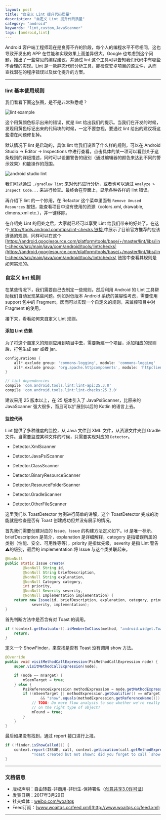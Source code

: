 ```yaml
---
layout: post
title: "自定义 Lint 提升代码质量"
description: "自定义 Lint 提升代码质量"
category: "android"
keywords: "lint,custom,JavaScanner"
tags: [android,lint]
---
```



Android 客户端工程师现在是良莠不齐的阶段，每个人的编程水平不尽相同，这也导致开发出的 APP 在性能和实现效果上面差异很大。Google 也考虑到这个问题，推出了一些常见的编程建议，并通过 lint 这个工具可以告知我们代码中有哪些不合理的实现。Lint 是一款静态代码分析工具，能检查安卓项目的源文件，从而查找潜在的程序错误以及优化提升的方案。

<!--more-->

--------------

### lint 基本使用规则

我们看看下面这张图，是不是非常熟悉呢？

![lint example](http://o8p68x17d.bkt.clouddn.com/lint_example.jpg)

这个用黄颜色标示出来的错误，就是 lint 给出我们的提示。当我们在开发的时候，发现用黄色标记出来的代码块的时候，一定不要忽视，要通过 lint 给出的建议将这些潜在问题修复掉。

默认情况下 lint 是启动的，具体 lint 给我们设置了什么样的规则，可以在 Android Studio -> Editor -> Inspections 中进行查看。点击具体的某一项可以看到关于这条规则的详细描述，同时可以设置警告的级别（通过编辑器的颜色来达到不同的警示效果）和能操作的范围。

![android studio lint](http://o8p68x17d.bkt.clouddn.com/studio-lint.png)

我们可以通过 `./gradlew lint` 来对代码进行分析，或者也可以通过 `Analyze > Inspect Code...` 来进行检查。最终会在界面上，显示各种各样的 lint 错误。

再介绍下 lint 的一个妙用，在 Refactor 这个菜单里面有 `Remove Unused Resources` 按钮，能查看项目中没有使用的资源（colors.xml, drawable, dimens.xml etc.），并一键移除。

在介绍完 Lint 的用处之后，大家就已经可以享受 Lint 给我们带来的好处了。在这个[ http://tools.android.com/tips/lint-checks 链接 ](http://tools.android.com/tips/lint-checks)中展示了目前官方推荐的应该遵循的规则，同样可以在这个[https://android.googlesource.com/platform/tools/base/+/master/lint/libs/lint-checks/src/main/java/com/android/tools/lint/checks](https://android.googlesource.com/platform/tools/base/+/master/lint/libs/lint-checks/src/main/java/com/android/tools/lint/checks) 链接中查看其规则是如何实现的。

### 自定义 lint 规则

在某些情况下，我们需要自己去制定一些规则，然后利用 Android 的 Lint 工具帮助我们自动发现某些问题。例如对低版本 Android 系统的兼容性考虑，需要使用 support 包中的 Fragment，因而可以实现一个自定义的规则，来监控项目中对 Fragment 的使用。

接下来，看看如何来自定义 Lint 规则。

#### 添加 Lint 依赖

为了将这个自定义的规则应用到项目中去，需要新建一个项目，添加相应的规则后，打包生成 aar 或者 jar。

```groovy
configurations {
    all*.exclude group: 'commons-logging', module: 'commons-logging'
    all*.exclude group: 'org.apache.httpcomponents', module: 'httpclient'
}

// lint dependencies
compile 'com.android.tools.lint:lint-api:25.3.0'
compile 'com.android.tools.lint:lint-checks:25.3.0'
```

建议采用 25 版本以上，在 25 版本引入了 JavaPsiScanner，比原来的 JavaScanner 强大很多，而且可以扩展到以后的 Kotlin 的语言上去。

#### 监控代码

Lint 提供了多种维度的监控，从 Java 文件到 XML 文件，从资源文件夹到 Gradle 文件。当需要监控某种文件的时候，只需要实现对应的 `Detector`。

* Detector.XmlScanner

* Detector.JavaPsiScanner

* Detector.ClassScanner

* Detector.BinaryResourceScanner

* Detector.ResourceFolderScanner

* Detector.GradleScanner

* Detector.OtherFileScanner

这里我们以 ToastDetector 为例进行简单的讲解，这个 ToastDetector 完成的功能就是检查是否有 Toast 创建成功但并没有展示的情况。

首先我们需要创建对应的 Issue，Issue 的构建方法定义如下。id 是唯一标示、briefDescription 是简介，explanation 是详细解释，category 是指错误所属的类别（性能、安全、可用性等等），priority 是指优先级，severity 是指 Lint 警告⚠️的级别，最后的 implementation 将 Issue 与这个类关联起来。

```java
@NonNull
public static Issue create(
        @NonNull String id,
        @NonNull String briefDescription,
        @NonNull String explanation,
        @NonNull Category category,
        int priority,
        @NonNull Severity severity,
        @NonNull Implementation implementation) {
    return new Issue(id, briefDescription, explanation, category, priority,
            severity, implementation);
}
```

首先判断方法中是否含有对 Toast 的调用。

```java
if (!context.getEvaluator().isMemberInClass(method, "android.widget.Toast")) {
    return;
}
```

定义一个 ShowFinder，来查找是否有 Toast 没有调用 show 方法。

```java
@Override
public void visitMethodCallExpression(PsiMethodCallExpression node) {
    super.visitMethodCallExpression(node);

    if (node == mTarget) {
        mSeenTarget = true;
    } else {
        PsiReferenceExpression methodExpression = node.getMethodExpression();
        if ((mSeenTarget || methodExpression.getQualifier() == mTarget)
                && "show".equals(methodExpression.getReferenceName())) {
            // TODO: Do more flow analysis to see whether we're really calling show
            // on the right type of object?
            mFound = true;
        }
    }
}
```

最后如果没有找到，通过 report 接口进行上报。

```java
if (!finder.isShowCalled()) {
    context.report(ISSUE, call, context.getLocation(call.getMethodExpression()),
            "Toast created but not shown: did you forget to call `show()` ?");
}
```

--------------

### 文档信息

* 版权声明：自由转载-非商用-非衍生-保持署名（[创意共享3.0许可证](http://creativecommons.org/licenses/by-nc-nd/3.0/deed.zh)）
* 发表日期：2017年3月29日
* 社交媒体：[weibo.com/woaitqs](http://weibo.com/woaitqs)
* Feed订阅：[www.woaitqs.cc/feed.xml](http://www.woaitqs.cc/feed.xml)

------------------------
